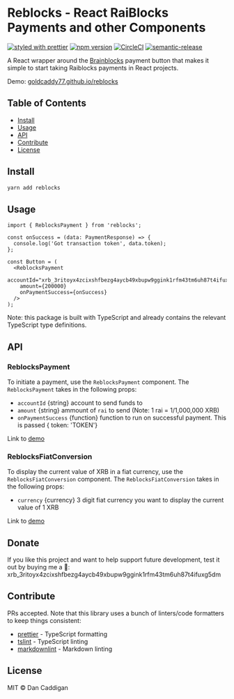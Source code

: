 # Reblocks - React RaiBlocks Payments and other Components

[![styled with prettier](https://img.shields.io/badge/styled_with-prettier-56b3b4.svg)](https://github.com/prettier/prettier)
[![npm version](https://img.shields.io/npm/v/reblocks.svg)](https://www.npmjs.org/package/reblocks)
[![CircleCI](https://circleci.com/gh/goldcaddy77/reblocks/tree/master.svg?style=shield)](https://circleci.com/gh/goldcaddy77/reblocks/tree/master)
[![semantic-release](https://img.shields.io/badge/%20%20%F0%9F%93%A6%F0%9F%9A%80-semantic--release-e10079.svg)](https://github.com/semantic-release/semantic-release)

A React wrapper around the [Brainblocks](https://github.com/brainblocks/brainblocks) payment button that makes
it simple to start taking Raiblocks payments in React projects.

Demo: [goldcaddy77.github.io/reblocks](https://goldcaddy77.github.io/reblocks/?selectedKind=ReblocksPayment)

## Table of Contents

- [Install](#install)
- [Usage](#usage)
- [API](#api)
- [Contribute](#contribute)
- [License](#license)

## Install

```bash
yarn add reblocks
```

## Usage

```tsx
import { ReblocksPayment } from 'reblocks';

const onSuccess = (data: PaymentResponse) => {
  console.log('Got transaction token', data.token);
};

const Button = (
  <ReblocksPayment
    accountId="xrb_3ritoyx4zcixshfbezg4aycb49xbupw9ggink1rfm43tm6uh87t4ifuxg5dm"
    amount={200000}
    onPaymentSuccess={onSuccess}
  />
);
```

Note: this package is built with TypeScript and already contains the relevant TypeScript type definitions.

## API

### ReblocksPayment

To initiate a payment, use the `ReblocksPayment` component.  The `ReblocksPayment` takes in the following props:

- `accountId` {string} account to send funds to
- `amount` {string} ammount of `rai` to send (Note: 1 rai = 1/1,000,000 XRB)
- `onPaymentSuccess` {function} function to run on successful payment.  This is passed { token: 'TOKEN'}

Link to [demo](https://goldcaddy77.github.io/reblocks/?selectedKind=ReblocksPayment)

### ReblocksFiatConversion

To display the current value of XRB in a fiat currency, use the `ReblocksFiatConversion` component.  The
`ReblocksFiatConversion` takes in the following props:

- `currency` {currency} 3 digit fiat currency you want to display the current value of 1 XRB

Link to [demo](https://goldcaddy77.github.io/reblocks/?selectedKind=ReblocksFiatConversion)

## Donate

If you like this project and want to help support future development, test it out by buying me a 🍺:
 xrb_3ritoyx4zcixshfbezg4aycb49xbupw9ggink1rfm43tm6uh87t4ifuxg5dm

## Contribute

PRs accepted.  Note that this library uses a bunch of linters/code formatters to keep things consistent:

- [prettier](https://github.com/prettier/prettier) - TypeScript formatting
- [tslint](https://github.com/palantir/tslint) - TypeScript linting
- [markdownlint](https://github.com/mivok/markdownlint) - Markdown linting

## License

MIT © Dan Caddigan
